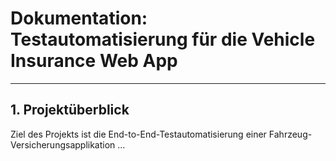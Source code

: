 # Dokumentation: Testautomatisierung für die Vehicle Insurance Web App

---

## 1. Projektüberblick

Ziel des Projekts ist die End-to-End-Testautomatisierung einer Fahrzeug-Versicherungsapplikation ...

